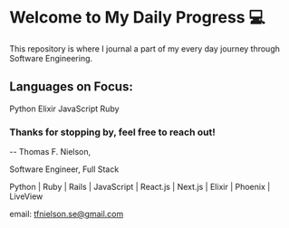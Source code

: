 # Welcome to My Daily Progress 💻

This repository is where I journal a part of my every day journey through Software Engineering.

## Languages on Focus:

Python
Elixir
JavaScript
Ruby

### Thanks for stopping by, feel free to reach out!

--
Thomas F. Nielson,

Software Engineer, Full Stack

Python | Ruby | Rails | JavaScript | React.js | Next.js | Elixir | Phoenix | LiveView

email: tfnielson.se@gmail.com
